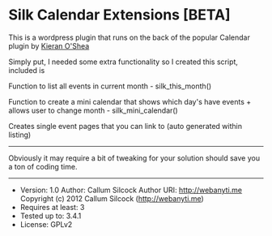 Silk Calendar Extensions [BETA]
==================

This is a wordpress plugin that runs on the back of the popular Calendar plugin by <a href="http://www.kieranoshea.com" target="_blank">Kieran O'Shea</a>

Simply put, I needed some extra functionality so I created this script, included is

Function to list all events in current month - silk_this_month()

Function to create a mini calendar that shows which day's have events + allows user to change month - silk_mini_calendar()

Creates single event pages that you can link to (auto generated within listing)

----

Obviously it may require a bit of tweaking for your solution should save you a ton of coding time.

----

* Version: 1.0 Author: Callum Silcock Author URI: http://webanyti.me Copyright (c) 2012 Callum Silcock (http://webanyti.me)
* Requires at least: 3
* Tested up to: 3.4.1
* License: GPLv2